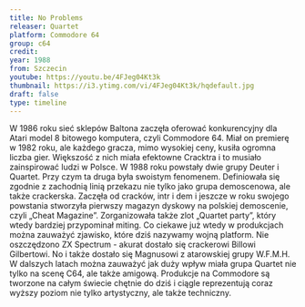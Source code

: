 ```yaml
---
title: No Problems
releaser: Quartet
platform: Commodore 64
group: c64
credit:
year: 1988
from: Szczecin
youtube: https://youtu.be/4FJeg04Kt3k
thumbnail: https://i3.ytimg.com/vi/4FJeg04Kt3k/hqdefault.jpg
draft: false
type: timeline
---
```


W 1986 roku sieć sklepów Baltona zaczęła oferować konkurencyjny dla Atari model 8 bitowego komputera, czyli Commodore 64. Miał on premierę w 1982 roku, ale każdego gracza, mimo wysokiej ceny, kusiła ogromna liczba gier. Większość z nich miała efektowne Cracktra i to musiało zainspirować ludzi w Polsce. W 1988 roku powstały dwie grupy Deuter i Quartet. Przy czym ta druga była swoistym fenomenem. Definiowała się zgodnie z zachodnią linią przekazu nie tylko jako grupa demoscenowa, ale także crackerska. Zaczęła od cracków, intr i dem i jeszcze w roku swojego powstania stworzyła pierwszy magazyn dyskowy na polskiej demoscenie, czyli „Cheat Magazine”. Zorganizowała także zlot „Quartet party”, który wtedy bardziej przypominał miting. Co ciekawe już wtedy w produkcjach można zauważyć zjawisko, które dziś nazywamy wojną platform. Nie oszczędzono ZX Spectrum - akurat dostało się crackerowi Billowi Gilbertowi. No i także dostało się Magnusowi z atarowskiej grupy W.F.M.H. W dalszych latach można zauważyć jak duży wpływ miała grupa Quartet nie tylko na scenę C64, ale także amigową. Produkcje na Commodore są tworzone na całym świecie chętnie do dziś i ciągle reprezentują coraz wyższy poziom nie tylko artystyczny, ale także techniczny.
